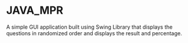 # JAVA_MPR
A simple GUI application built using Swing Library that displays the questions in randomized order and displays the result and percentage.
